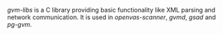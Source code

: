 *gvm-libs* is a C library providing basic functionality like XML parsing and
network communication. It is used in *openvas-scanner*, *gvmd*, *gsad* and *pg-gvm*.
